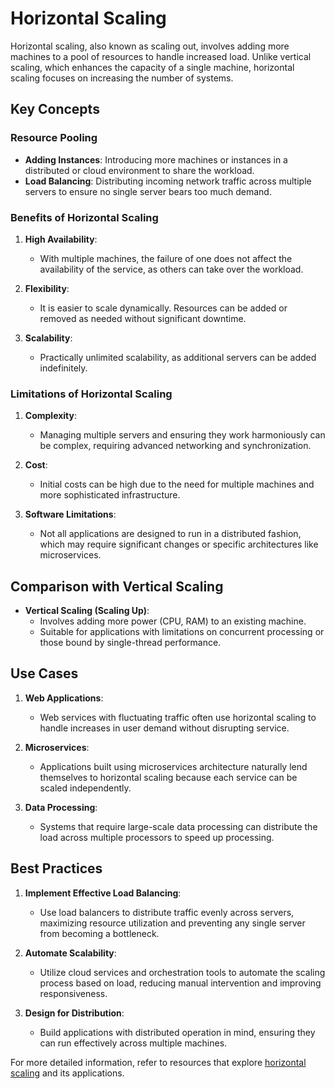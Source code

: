 # Horizontal Scaling

Horizontal scaling, also known as scaling out, involves adding more machines to a pool of resources to handle increased load. Unlike vertical scaling, which enhances the capacity of a single machine, horizontal scaling focuses on increasing the number of systems.

## Key Concepts

### Resource Pooling

- **Adding Instances**: Introducing more machines or instances in a distributed or cloud environment to share the workload.
- **Load Balancing**: Distributing incoming network traffic across multiple servers to ensure no single server bears too much demand.

### Benefits of Horizontal Scaling

1. **High Availability**:
   - With multiple machines, the failure of one does not affect the availability of the service, as others can take over the workload.

2. **Flexibility**:
   - It is easier to scale dynamically. Resources can be added or removed as needed without significant downtime.

3. **Scalability**:
   - Practically unlimited scalability, as additional servers can be added indefinitely.

### Limitations of Horizontal Scaling

1. **Complexity**:
   - Managing multiple servers and ensuring they work harmoniously can be complex, requiring advanced networking and synchronization.

2. **Cost**:
   - Initial costs can be high due to the need for multiple machines and more sophisticated infrastructure.

3. **Software Limitations**:
   - Not all applications are designed to run in a distributed fashion, which may require significant changes or specific architectures like microservices.

## Comparison with Vertical Scaling

- **Vertical Scaling (Scaling Up)**:
  - Involves adding more power (CPU, RAM) to an existing machine.
  - Suitable for applications with limitations on concurrent processing or those bound by single-thread performance.

## Use Cases

1. **Web Applications**:
   - Web services with fluctuating traffic often use horizontal scaling to handle increases in user demand without disrupting service.

2. **Microservices**:
   - Applications built using microservices architecture naturally lend themselves to horizontal scaling because each service can be scaled independently.

3. **Data Processing**:
   - Systems that require large-scale data processing can distribute the load across multiple processors to speed up processing.

## Best Practices

1. **Implement Effective Load Balancing**:
   - Use load balancers to distribute traffic evenly across servers, maximizing resource utilization and preventing any single server from becoming a bottleneck.

2. **Automate Scalability**:
   - Utilize cloud services and orchestration tools to automate the scaling process based on load, reducing manual intervention and improving responsiveness.

3. **Design for Distribution**:
   - Build applications with distributed operation in mind, ensuring they can run effectively across multiple machines.

For more detailed information, refer to resources that explore [horizontal scaling](https://en.wikipedia.org/wiki/Scalability#Horizontal_scaling) and its applications.
